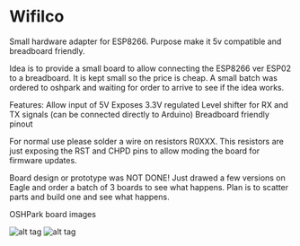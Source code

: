 WifiIco
=======

Small hardware adapter for ESP8266. Purpose make it 5v compatible and breadboard friendly.

Idea is to provide a small board to allow connecting the ESP8266 ver ESP02 to a breadboard. It is kept small so the price is cheap. A small batch was ordered to oshpark and waiting for order to arrive to see if the idea works.

Features:
Allow input of 5V
Exposes 3.3V regulated
Level shifter for RX and TX signals (can be connected directly to Arduino)
Breadboard friendly pinout

For normal use please solder a wire on resistors R0XXX. This resistors are just exposing the RST and CHPD pins to allow moding the board for firmware updates.

Board design or prototype was NOT DONE! Just drawed a few versions on Eagle and order a batch of 3 boards to see what happens.
Plan is to scatter parts and build one and see what happens.

OSHPark board images


![alt tag](https://github.com/soynerdito/WifiIco/raw/master/images/WifiIcoOSHPark_top.png)
![alt tag](https://github.com/soynerdito/WifiIco/raw/master/images/WifiIcoOSHPark_back.png)
